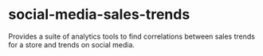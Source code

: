 # social-media-sales-trends
Provides a suite of analytics tools to find correlations between sales trends for a store and trends on social media.
